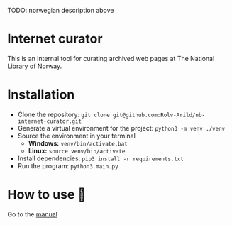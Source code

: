 TODO: norwegian description above
# Internet curator
This is an internal tool for curating archived web pages at The National Library of Norway. 

# Installation
- Clone the repository: ``git clone git@github.com:Rolv-Arild/nb-internet-curator.git``
- Generate a virtual environment for the project: ``python3 -m venv ./venv``
- Source the environment in your terminal 
    - **Windows:** ``venv/bin/activate.bat``
    - **Linux:** ``source venv/bin/activate`` 
- Install dependencies: ``pip3 install -r requirements.txt``
- Run the program: ``python3 main.py``

# How to use :closed_book:
Go to the [manual](MANUAL.md)